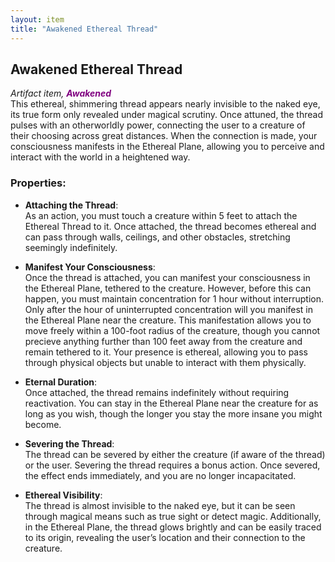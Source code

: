 ```yaml
---
layout: item
title: "Awakened Ethereal Thread"
---
```

## Awakened Ethereal Thread
*Artifact item,* <strong style="color: purple"><em>Awakened</em></strong>  
This ethereal, shimmering thread appears nearly invisible to the naked eye, its true form only revealed under magical scrutiny. Once attuned, the thread pulses with an otherworldly power, connecting the user to a creature of their choosing across great distances. When the connection is made, your consciousness manifests in the Ethereal Plane, allowing you to perceive and interact with the world in a heightened way.

### **Properties**:

* **Attaching the Thread**: <br>
As an action, you must touch a creature within 5 feet to attach the Ethereal Thread to it. Once attached, the thread becomes ethereal and can pass through walls, ceilings, and other obstacles, stretching seemingly indefinitely.

* **Manifest Your Consciousness**: <br>
Once the thread is attached, you can manifest your consciousness in the Ethereal Plane, tethered to the creature. However, before this can happen, you must maintain concentration for 1 hour without interruption. Only after the hour of uninterrupted concentration will you manifest in the Ethereal Plane near the creature. This manifestation allows you to move freely within a 100-foot radius of the creature, though you cannot precieve anything further than 100 feet away from the creature and remain tethered to it. Your presence is ethereal, allowing you to pass through physical objects but unable to interact with them physically.

* **Eternal Duration**: <br>
Once attached, the thread remains indefinitely without requiring reactivation. You can stay in the Ethereal Plane near the creature for as long as you wish, though the longer you stay the more insane you might become.

* **Severing the Thread**: <br>
The thread can be severed by either the creature (if aware of the thread) or the user. Severing the thread requires a bonus action. Once severed, the effect ends immediately, and you are no longer incapacitated.

* **Ethereal Visibility**: <br>
The thread is almost invisible to the naked eye, but it can be seen through magical means such as true sight or detect magic. Additionally, in the Ethereal Plane, the thread glows brightly and can be easily traced to its origin, revealing the user’s location and their connection to the creature.